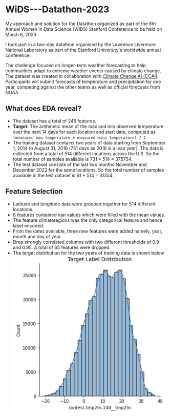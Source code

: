 # WiDS---Datathon-2023
My approach and solution for the Datathon organized as part of the 6th Annual Women in Data Science (WiDS) Stanford Conference to be held on March 8, 2023

I took part in a two-day datathon organised by the Lawrence Livermore National Laboratory as part of the Stanford University's worldwide annual conference. 

The challenge focused on longer-term weather forecasting to help communities adapt to extreme weather events caused by climate change. The dataset was created in collaboration with [Climate Change AI (CCAI)](https://www.climatechange.ai). Participants will submit forecasts of temperature and precipitation for one year, competing against the other teams as well as official forecasts from NOAA.

## What does EDA reveal?

- The dataset has a total of 245 features. 
- **Target:** The arithmetic mean of the max and min observed temperature over the next 14 days for each location and start date, computed as ```(measured max temperature + measured mini temperature) / 2```
- The training dataset contains two years of data starting from September 1, 2014 to August 31, 2016 (731 days as 2016 is a leap year). The data is collected from a total of 514 different locations across the U.S. So the total number of samples available is 731 * 514 = 375734.
- The test dataset consists of the last two months November and December 2022 for the same locations. So the total number of samples available in the test dataset is 61 * 514 = 31354.

## Feature Selection

- Latitude and longitude data were grouped together for 514 different locations.
- 8 features contained nan values which were filled with the mean values.
- The feature climateregions was the only categorical feature and hence label encoded.
- From the dates available, three new features were added namely, year, month and day of year.
- Drop strongly correlated columns with two different thresholds of 0.9 and 0.95. A total of 65 features were dropped.
- The target distribution for the two years of training data is shown below
![](https://github.com/kpal002/WiDS---Datathon-2023/blob/main/Target.png)
